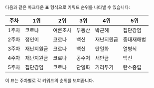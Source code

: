 다음과 같은 마크다운 표 형식으로 키워드 순위를 나타낼 수 있습니다:

| 주차 | 1위 | 2위 | 3위 | 4위 | 5위 |
|------|------|------|------|------|------|
| 1주차 | 코로나 | 여론조사 | 부동산 | 박근혜 | 집단감염 |
| 2주차 | 정인이 | 코로나 | 백신 | 재난지원금 | 중대재해법 |
| 3주차 | 재난지원금 | 코로나 | 백신 | 단일화 | 열병식 |
| 4주차 | 재난지원금 | 코로나 | 공수처 | 새만금 | 백신 |
| 5주차 | 집단감염 | 코로나 | 단일화 | 거리두기 | 탄소중립 |

이 표는 주차별로 각 키워드의 순위를 보여줍니다.

